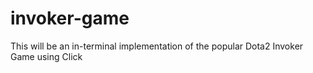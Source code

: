 invoker-game
============

This will be an in-terminal implementation of the popular Dota2 Invoker Game using Click
